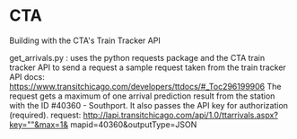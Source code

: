 # CTA
Building with the CTA's Train Tracker API

get_arrivals.py :
uses the python requests package and the CTA train tracker API to send a request a sample request taken from the train tracker API docs:
https://www.transitchicago.com/developers/ttdocs/#_Toc296199906
The request gets a maximum of one arrival prediction result from the station with the ID #40360 - Southport. 
It also passes the API key for authorization (required).
request:
http://lapi.transitchicago.com/api/1.0/ttarrivals.aspx?key=""&max=1& mapid=40360&outputType=JSON
